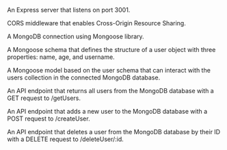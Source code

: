 An Express server that listens on port 3001.

CORS middleware that enables Cross-Origin Resource Sharing.

A MongoDB connection using Mongoose library.

A Mongoose schema that defines the structure of a user object with three properties: name, age, and username.

A Mongoose model based on the user schema that can interact with the users collection in the connected MongoDB database.

An API endpoint that returns all users from the MongoDB database with a GET request to /getUsers.

An API endpoint that adds a new user to the MongoDB database with a POST request to /createUser.

An API endpoint that deletes a user from the MongoDB database by their ID with a DELETE request to /deleteUser/:id.